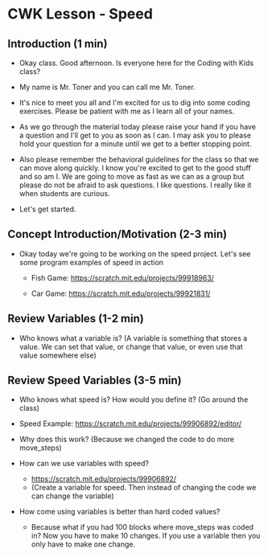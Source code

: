 
# CWK Lesson - Speed

## Introduction (1 min)

- Okay class.  Good afternoon.  Is everyone here for the Coding with Kids class? 

- My name is Mr. Toner and you can call me Mr. Toner.  
- It's nice to meet you all and I'm excited for us to dig into some coding exercises.  Please be patient with me as I learn all of your names. 

- As we go through the material today please raise your hand if you have a question and I'll get to you as soon as I can. I may ask you to please hold your question for a minute until we get to a better stopping point. 

- Also please remember the behavioral guidelines for the class so that we can move along quickly.  I know you're excited to get to the good stuff and so am I.  We are going to move as fast as we can as a group but please do not be afraid to ask questions.  I like questions.  I really like it when students are curious. 

- Let's get started. 

## Concept Introduction/Motivation (2-3 min)

- Okay today we're going to be working on the speed project.  Let's see some program examples of speed in action

  - Fish Game: https://scratch.mit.edu/projects/99918963/

  - Car Game: https://scratch.mit.edu/projects/99921831/

## Review Variables (1-2 min)

- Who knows what a variable is?  (A variable is something that stores a value. We can set that value, 
  or change that value, or even use that value somewhere else)

## Review Speed Variables (3-5 min)

- Who knows what speed is?  How would you define it? 
  (Go around the class)

- Speed Example: https://scratch.mit.edu/projects/99906892/editor/

- Why does this work?  (Because we changed the code to do more move_steps)

- How can we use variables with speed? 
  - https://scratch.mit.edu/projects/99906892/
  - (Create a variable for speed.  Then instead of changing the code we can change the variable)

- How come using variables is better than hard coded values?  
  - Because what if you had 100 blocks where move_steps was coded in? Now you have to make 10 changes. If you use a variable then you only have to make one change. 

